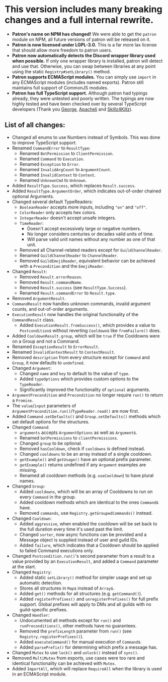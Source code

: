 # This version includes many breaking changes and a full internal rewrite.

* **Patron's name on NPM has changed!** We were able to get the `patron` module on NPM, all future versions of patron will be released on it.
* **Patron is now licensed under LGPL-3.0.** This is a far more lax license that should allow more freedom to patron users.
* **Patron now automatically detects the Discord wrapper library used when possible.** If only one wrapper library is installed, patron will detect and use that. Otherwise, you can swap between libraries at any point using the static `Registry#setLibrary()` method.
* **Patron supports ECMAScript modules.** You can simply use `import` in any ECMAScript modules (includes named exports). Patron still maintains full support of CommonJS modules.
* **Patron has full TypeScript support.** Although patron had typings already, they were untested and poorly written. The typings are now highly tested and have been checked over by several TypeScript developers (Thank you [George](https://github.com/Geo1088), [Apacheli](https://github.com/Apacheli) and [Skillz4Killz](https://github.com/Skillz4Killz)).

## List of all changes:

* Changed all enums to use Numbers instead of Symbols. This was done to improve TypeScript support.
* Renamed `CommandError` to `ResultType`:
  * Renamed `BotPermission` to `ClientPermission`.
  * Renamed `Command` to `Execution`.
  * Renamed `Exception` to `Error`.
  * Renamed `InvalidArgCount` to `ArgumentCount`.
  * Renamed `InvalidContext` to `Context`.
  * Renamed `UnknownCmd` to `Unknown`.
* Added `ResultType.Success`, which replaces `Result.success`.
* Added `ResultType.ArgumentOrder`, which indicates out-of-order chained optional Arguments.
* Changed several default TypeReaders:
  * `BooleanReader` accepts more inputs, including `"on"` and `"off"`.
  * `ColorReader` only accepts hex colors.
  * `IntegerReader` doesn't accept unsafe integers.
  * `TimeReader`:
    * Doesn't accept excessively large or negative numbers.
    * No longer considers centuries or decades valid units of time.
    * Will parse valid unit names without any number as one of that unit.
  * Removed all Channel-related readers except for `GuildChannelReader`.
  * Renamed `GuildChannelReader` to `ChannelReader`.
  * Removed `GuildEmojiReader`, equivalent behavior can be achieved with a `Precondition` and the `EmojiReader`.
* Changed `Result`:
  * Removed `Result.errorReason`.
  * Removed `Result.commandName`.
  * Removed `Result.success` (see `ResultType.Success`).
  * Renamed `Result.commandError` to `Result.type`.
* Removed `ArgumentResult`.
* `CommandResult` now handles unknown commands, invalid argument counts, and out-of-order arguments.
* `ExecutionResult` now handles the original functionality of the `CommandResult` class.
  * Added `ExecutionResult.fromSuccess()`, which provides a value to `Postcondition`s without reverting `Cooldown`s like `fromFailure()` does.
* Added `CooldownResult.group`, which will be `true` if the Cooldowns were on a Group and not a Command.
* Renamed `ExceptionResult` to `ErrorResult`.
* Renamed `InvalidContextResult` to `ContextResult`.
* Removed `description` from every structure except for `Command` and `Group`, it now defaults to `undefined`.
* Changed `Argument`:
  * Changed `name` and `key` to default to the value of `type`.
  * Added `typeOptions` which provides custom options to the `TypeReader`.
  * Significantly improved the functionality of `optional` arguments.
* `ArgumentPrecondition` and `Precondition` no longer require `run()` to return a `Promise`.
* The `value`/`input` parameters of `ArgumentPrecondition.run()`/`TypeReader.read()` are now first.
* Added `Command.setDefaults()` and `Group.setDefaults()` methods which set default options for the structures.
* Changed `Command`:
  * `arguments` accepts `ArgumentOptions` as well as `Argument`s.
  * Renamed `botPermissions` to `clientPermissions`.
  * Changed `group` to be optional.
  * Removed `hasCooldown`, check if `cooldowns` is defined instead.
  * Changed `cooldowns` to be an array instead of a single cooldown.
  * `getExample()` and `getUsage()` have an optional prefix parameter.
  * `getExample()` returns undefined if any `Argument` examples are missing.
  * Renamed all cooldown methods (e.g. `useCooldown`) to have plural names.
* Changed `Group`:
  * Added `cooldowns`, which will be an array of Cooldowns to run on every `Command` in the group.
  * Added cooldown methods which are identical to the ones `Command`s have.
  * Removed `commands`, use `Registry.getGroupedCommands()` instead.
* Changed `Cooldown`:
  * Added `aggressive`, when enabled the cooldown will be set back to the full duration every time it's used past the limit.
  * Changed `sorter`, now async functions can be provided and a Message object is supplied instead of user and guild IDs.
  * Added `failure`, which indicates that a Cooldown should be applied to failed Command executions only.
* Changed `Postcondition.run()`'s second parameter from a result to a value provided by an `ExecutionResult`, and added a `Command` parameter at the start.
* Changed `Registry`:
  * Added static `setLibrary()` method for simpler usage and set up automatic detection.
  * Stores all structures in `Map`s instead of `Array`s.
  * Added `get()` methods for all structures (e.g. `getCommand()`).
  * Added `registerPrefixes()` and `unregisterPrefixes()` for full prefix support. Global prefixes will apply to DMs and all guilds with no guild-specific prefixes.
* Changed `Handler`:
  * Undocumented all methods except for `run()` and `runPreconditions()`, other methods have no guarantees.
  * Removed the `prefixLength` parameter from `run()` (see `Registry.registerPrefixes()`).
  * Added `executeCommand()` for manual execution of `Command`s.
  * Added `parsePrefix()` for determining which prefix a message has.
* Changed `Mutex` to use `lock()` and `unlock()` instead of `sync()`.
* Removed `MultiMutex` from exports, use cases were too rare and identical functionality can be achieved with `Mutex`.
* Added `ImportAll`, which will replace `RequireAll` when the library is used in an ECMAScript module.
